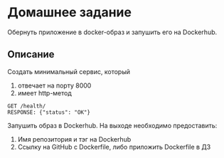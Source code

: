 # Домашнее задание

Обернуть приложение в docker-образ и запушить его на Dockerhub.

## Описание

Создать минимальный сервис, который

1. отвечает на порту 8000
2. имеет http-метод
```
GET /health/
RESPONSE: {"status": "OK"}
```

Запушить образ в Dockerhub. На выходе необходимо предоставить:
1. Имя репозитория и тэг на Dockerhub
2. Ссылку на GitHub с Dockerfile, либо приложить Dockerfile в ДЗ
